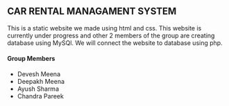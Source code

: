 <h2>CAR RENTAL MANAGAMENT SYSTEM</h2>

This is a static website we made using html and css. This website is currently under progress and other 2 members of the group are creating database using MySQl. We will connect the website to database using php.

<h4>Group Members</h4>
<ul>
  <li>Devesh Meena</li>
  <li>Deepakh Meena</li>
  <li>Ayush Sharma</li>
  <li>Chandra Pareek</li>  
</ul>
